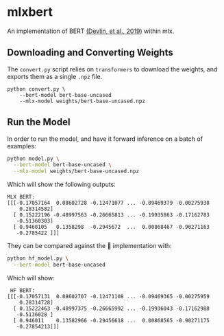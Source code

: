 # mlxbert

An implementation of BERT [(Devlin, et al., 2019)](https://aclanthology.org/N19-1423/) within mlx.

## Downloading and Converting Weights

The `convert.py` script relies on `transformers` to download the weights, and exports them as a single `.npz` file.

```
python convert.py \
    --bert-model bert-base-uncased
    --mlx-model weights/bert-base-uncased.npz
```

## Run the Model

In order to run the model, and have it forward inference on a batch of examples:

```sh
python model.py \
  --bert-model bert-base-uncased \
  --mlx-model weights/bert-base-uncased.npz
```

Which will show the following outputs:
```
MLX BERT:
[[[-0.17057164  0.08602728 -0.12471077 ... -0.09469379 -0.00275938
    0.28314582]
  [ 0.15222196 -0.48997563 -0.26665813 ... -0.19935863 -0.17162783
   -0.51360303]
  [ 0.9460105   0.1358298  -0.2945672  ...  0.00868467 -0.90271163
   -0.2785422 ]]]
```

They can be compared against the 🤗 implementation with:

```sh
python hf_model.py \
  --bert-model bert-base-uncased
```

Which will show:
```
 HF BERT:
[[[-0.17057131  0.08602707 -0.12471108 ... -0.09469365 -0.00275959
    0.28314728]
  [ 0.15222463 -0.48997375 -0.26665992 ... -0.19936043 -0.17162988
   -0.5136028 ]
  [ 0.946011    0.13582966 -0.29456618 ...  0.00868565 -0.90271175
   -0.27854213]]]
```
